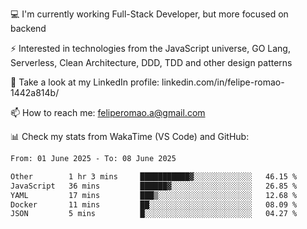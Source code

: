 💻 I'm currently working Full-Stack Developer, but more focused on backend

⚡ Interested in technologies from the JavaScript universe, GO Lang, Serverless, Clean Architecture, DDD, TDD and other design patterns

👥 Take a look at my LinkedIn profile: linkedin.com/in/felipe-romao-1442a814b/

📫 How to reach me: feliperomao.a@gmail.com

📊 Check my stats from WakaTime (VS Code) and GitHub:

<!--START_SECTION:waka-->

```txt
From: 01 June 2025 - To: 08 June 2025

Other        1 hr 3 mins     ███████████▓░░░░░░░░░░░░░   46.15 %
JavaScript   36 mins         ██████▓░░░░░░░░░░░░░░░░░░   26.85 %
YAML         17 mins         ███▒░░░░░░░░░░░░░░░░░░░░░   12.68 %
Docker       11 mins         ██░░░░░░░░░░░░░░░░░░░░░░░   08.09 %
JSON         5 mins          █░░░░░░░░░░░░░░░░░░░░░░░░   04.27 %
```

<!--END_SECTION:waka-->
